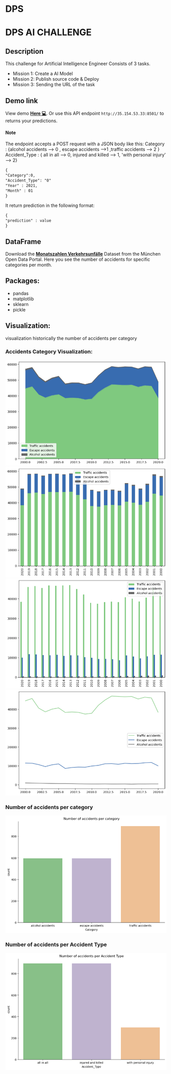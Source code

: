 # DPS

# DPS AI CHALLENGE

## Description
This challenge for Artificial Intelligence Engineer Consists of 3 tasks.
- Mission 1: Create a AI Model
- Mission 2: Publish source code & Deploy
- Mission 3: Sending the URL of the task

## Demo link
View demo <a href="http://35.154.53.33:8501/"><b>Here 💻</b></a>.
Or use this API endpoint  `http://35.154.53.33:8501/` to returns your predictions.
#### Note
The endpoint accepts a POST request with a JSON body like this:
Category : {alcohol accidents --> 0 , escape accidents -->1 ,traffic accidents --> 2 }
Accident_Type : { all in all --> 0,  injured and killed --> 1, 'with personal injury' --> 2}

```
{
"Category":0,
"Accident_Type": "0"
"Year" : 2021,
"Month" : 01
}
```
It return prediction in the following format:
```
{
"prediction" : value
}
```
## DataFrame

Download the <a href="https://www.opengov-muenchen.de/dataset/monatszahlen-verkehrsunfaelle/resource/40094bd6-f82d-4979-949b-26c8dc00b9a7"><b>Monatszahlen Verkehrsunfälle</b></a> Dataset from the München Open Data Portal. Here you see the number of accidents for specific categories per month.

## Packages:
- pandas
- matplotlib
- sklearn
- pickle

## Visualization:
visualization historically the number of accidents per category
### Accidents Category Visualization:

<img src="./images/download (2).png"/>
<img src="./images/download (3).png"/>
<img src="./images/download (4).png"/>
<img src="./images/download (5).png"/>

<br />

### Number of accidents per category
<img src="./images/download (6).png"/>

<br />

### Number of accidents per Accident Type
<img src="./images/download (7).png"/>
